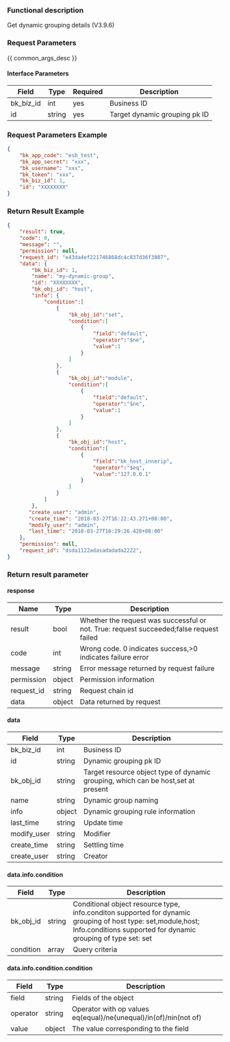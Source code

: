 ### Functional description

Get dynamic grouping details (V3.9.6)

### Request Parameters

{{ common_args_desc }}

#### Interface Parameters

| Field      | Type      | Required   | Description      |
|-----------|------------|--------|------------|
| bk_biz_id |  int     | yes  | Business ID |
| id        |   string  |yes     | Target dynamic grouping pk ID|

### Request Parameters Example

```json
{
    "bk_app_code": "esb_test",
    "bk_app_secret": "xxx",
    "bk_username": "xxx",
    "bk_token": "xxx",
    "bk_biz_id": 1,
    "id": "XXXXXXXX"
}
```

### Return Result Example

```json
{
    "result": true,
    "code": 0,
    "message": "",
    "permission": null,
    "request_id": "e43da4ef221746868dc4c837d36f3807",
    "data": {
    	"bk_biz_id": 1,
    	"name": "my-dynamic-group",
    	"id": "XXXXXXXX",
    	"bk_obj_id": "host",
    	"info": {
    		"condition":[
    			{
    				"bk_obj_id":"set",
    				"condition":[
    					{
    						"field":"default",
    						"operator":"$ne",
    						"value":1
    					}
    				]
    			},
    			{
    				"bk_obj_id":"module",
    				"condition":[
    					{
    						"field":"default",
    						"operator":"$ne",
    						"value":1
    					}
    				]
    			},
    			{
    				"bk_obj_id":"host",
    				"condition":[
    					{
    						"field":"bk_host_innerip",
    						"operator":"$eq",
    						"value":"127.0.0.1"
    					}
    				]
    			}
    		]
    	},
       "create_user": "admin",
       "create_time": "2018-03-27T16:22:43.271+08:00",
       "modify_user": "admin",
       "last_time": "2018-03-27T16:29:26.428+08:00"
    },
    "permission": null,
    "request_id": "dsda1122adasadadada2222",
}
```

### Return result parameter
#### response

| Name    | Type   | Description                                    |
| ------- | ------ | ------------------------------------- |
| result  | bool   | Whether the request was successful or not. True: request succeeded;false request failed|
| code    |  int    | Wrong code. 0 indicates success,>0 indicates failure error    |
| message | string |Error message returned by request failure                    |
| permission    |  object |Permission information    |
| request_id    |  string |Request chain id    |
| data    |  object |Data returned by request                           |

#### data

| Field      | Type      | Description      |
|-----------|-----------|-----------|
| bk_biz_id    |  int     | Business ID |
| id           |  string  |Dynamic grouping pk ID|
| bk_obj_id    |  string  |Target resource object type of dynamic grouping, which can be host,set at present|
| name         |  string  |Dynamic group naming|
| info         |  object  |Dynamic grouping rule information|
| last_time    |  string  |Update time|
| modify_user  | string  |Modifier|
| create_time  | string  |Settling time|
| create_user  | string  |Creator|

#### data.info.condition

| Field      | Type     | Description      |
|-----------|-----------|------------|
| bk_obj_id |  string   | Conditional object resource type, info.conditon supported for dynamic grouping of host type: set,module,host; Info.conditions supported for dynamic grouping of type set: set|
| condition |  array    | Query criteria|

#### data.info.condition.condition

| Field      | Type     | Description       |
|-----------|------------|------------|
| field     |   string    | Fields of the object|
| operator  |  string    | Operator with op values eq(equal)/ne(unequal)/in(of)/nin(not of)|
| value     |   object    | The value corresponding to the field|
